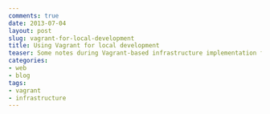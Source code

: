 ```yaml
--- 
comments: true 
date: 2013-07-04
layout: post 
slug: vagrant-for-local-development
title: Using Vagrant for local development
teaser: Some notes during Vagrant-based infrastructure implementation for local development
categories: 
- web
- blog
tags: 
- vagrant
- infrastructure
---
```

